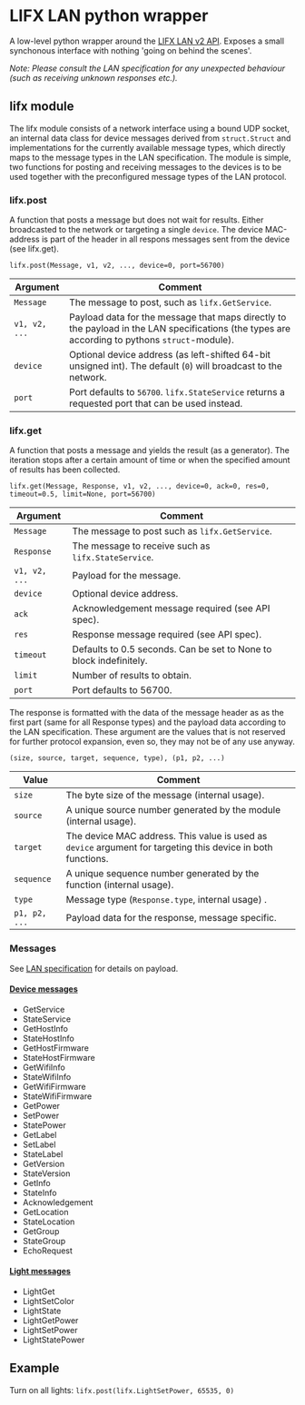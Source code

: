 # LIFX LAN python wrapper

A low-level python wrapper around the [LIFX LAN v2 API](http://lan.developer.lifx.com/docs/introduction). Exposes a small synchonous interface with nothing 'going on behind the scenes'.

*Note: Please consult the LAN specification for any unexpected behaviour (such as receiving unknown responses etc.).*

## lifx module
The lifx module consists of a network interface using a bound UDP socket, an internal data class for device messages derived from `struct.Struct` and implementations for the currently available message types, which directly maps to the message types in the LAN specification. The module is simple, two functions for posting and receiving messages to the devices is to be used together with the preconfigured message types of the LAN protocol. 

### lifx.post
A function that posts a message but does not wait for results. Either broadcasted to the network or targeting a single `device`. The device MAC-address is part of the header in all respons messages sent from the device (see lifx.get).

`lifx.post(Message, v1, v2, ..., device=0, port=56700)`

Argument      | Comment
------------- | -------------
`Message`     | The message to post, such as `lifx.GetService`.
`v1, v2, ...` | Payload data for the message that maps directly to the payload in the LAN specifications (the types are according to pythons `struct`-module).
`device`      | Optional device address (as left-shifted 64-bit unsigned int). The default (`0`) will broadcast to the network.
`port`        | Port defaults to `56700`. `lifx.StateService` returns a requested port that can be used instead.

### lifx.get
A function that posts a message and yields the result (as a generator). The iteration stops after a certain amount of time or when the specified amount of results has been collected.

`lifx.get(Message, Response, v1, v2, ..., device=0, ack=0, res=0, timeout=0.5, limit=None, port=56700)`

Argument      | Comment
------------- | -------------
`Message`     | The message to post such as `lifx.GetService`.
`Response`    | The message to receive such as `lifx.StateService`.
`v1, v2, ...` | Payload for the message.
`device`      | Optional device address.
`ack`         | Acknowledgement message required (see API spec).
`res`         | Response message required (see API spec).
`timeout`     | Defaults to 0.5 seconds. Can be set to None to block indefinitely. 
`limit`       | Number of results to obtain.
`port`        | Port defaults to 56700.

The response is formatted with the data of the message header as as the first part (same for all Response types) and the payload data according to the LAN specification. These argument are the values that is not reserved for further protocol expansion, even so, they may not be of any use anyway.

`(size, source, target, sequence, type), (p1, p2, ...)`

Value         | Comment
------------- | -------------
`size`        | The byte size of the message (internal usage).
`source`      | A unique source number generated by the module (internal usage).
`target`      | The device MAC address. This value is used as `device` argument for targeting this device in both functions.
`sequence`    | A unique sequence number generated by the function (internal usage).
`type`        | Message type (`Response.type`, internal usage) .
`p1, p2, ...` | Payload data for the response, message specific.

### Messages
See [LAN specification](http://lan.developer.lifx.com/docs/device-messages) for details on payload.

#### [Device messages](http://lan.developer.lifx.com/docs/device-messages)
* GetService
* StateService
* GetHostInfo
* StateHostInfo
* GetHostFirmware
* StateHostFirmware
* GetWifiInfo
* StateWifiInfo
* GetWifiFirmware
* StateWifiFirmware
* GetPower
* SetPower
* StatePower
* GetLabel
* SetLabel
* StateLabel
* GetVersion
* StateVersion
* GetInfo
* StateInfo
* Acknowledgement
* GetLocation
* StateLocation
* GetGroup
* StateGroup
* EchoRequest

#### [Light messages](http://lan.developer.lifx.com/docs/light-messages)
* LightGet
* LightSetColor
* LightState
* LightGetPower
* LightSetPower
* LightStatePower


## Example

Turn on all lights:
`lifx.post(lifx.LightSetPower, 65535, 0)`

